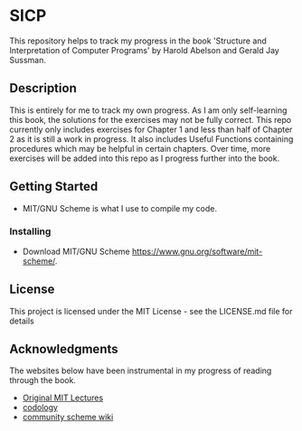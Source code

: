 # SICP

This repository helps to track my progress in the book 'Structure and Interpretation of Computer Programs' by Harold Abelson and Gerald Jay Sussman.

## Description

This is entirely for me to track my own progress. As I am only self-learning this book, the solutions for the exercises may not be fully correct. This repo currently only includes exercises for Chapter 1 and less than half of Chapter 2 as it is still a work in progress. It also includes Useful Functions containing procedures which may be helpful in certain chapters. Over time, more exercises will be added into this repo as I progress further into the book.

## Getting Started

* MIT/GNU Scheme is what I use to compile my code.

### Installing

* Download MIT/GNU Scheme https://www.gnu.org/software/mit-scheme/.


## License

This project is licensed under the MIT License - see the LICENSE.md file for details

## Acknowledgments

The websites below have been instrumental in my progress of reading through the book.

* [Original MIT Lectures](https://ocw.mit.edu/courses/electrical-engineering-and-computer-science/6-001-structure-and-interpretation-of-computer-programs-spring-2005/video-lectures/)
* [codology](https://codology.net/)
* [community scheme wiki](http://community.schemewiki.org/?SICP-Solutions)
